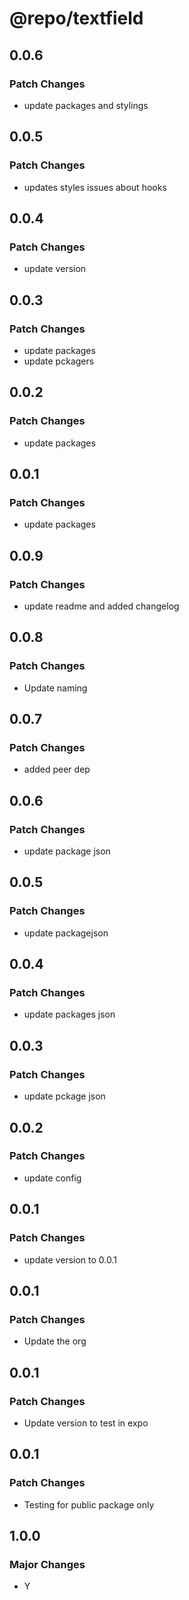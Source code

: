 # @repo/textfield

## 0.0.6

### Patch Changes

- update packages and stylings

## 0.0.5

### Patch Changes

- updates styles issues about hooks

## 0.0.4

### Patch Changes

- update version

## 0.0.3

### Patch Changes

- update packages
- update pckagers

## 0.0.2

### Patch Changes

- update packages

## 0.0.1

### Patch Changes

- update packages

## 0.0.9

### Patch Changes

- update readme and added changelog

## 0.0.8

### Patch Changes

- Update naming

## 0.0.7

### Patch Changes

- added peer dep

## 0.0.6

### Patch Changes

- update package json

## 0.0.5

### Patch Changes

- update packagejson

## 0.0.4

### Patch Changes

- update packages json

## 0.0.3

### Patch Changes

- update pckage json

## 0.0.2

### Patch Changes

- update config

## 0.0.1

### Patch Changes

- update version to 0.0.1

## 0.0.1

### Patch Changes

- Update the org

## 0.0.1

### Patch Changes

- Update version to test in expo

## 0.0.1

### Patch Changes

- Testing for public package only

## 1.0.0

### Major Changes

- Y
